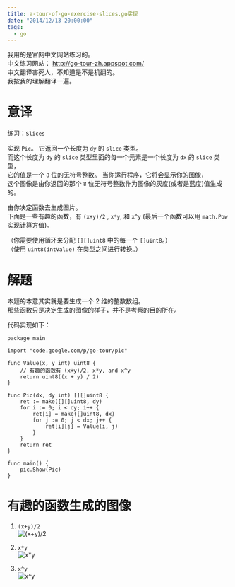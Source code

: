 ```yaml
---
title: a-tour-of-go-exercise-slices.go实现
date: "2014/12/13 20:00:00"
tags:
  - go
---
```


我用的是官网中文网站练习的。<br>
中文练习网站： <http://go-tour-zh.appspot.com/><br>
中文翻译害死人，不知道是不是机翻的。<br>
我按我的理解翻译一遍。

# 意译

练习：`Slices`

实现 `Pic`。 它返回一个长度为 `dy` 的 `slice` 类型。<br>
而这个长度为 `dy` 的 `slice` 类型里面的每一个元素是一个长度为 `dx` 的 `slice` 类型，<br>
它的值是一个 `8` 位的无符号整数。 当你运行程序，它将会显示你的图像，<br>
这个图像是由你返回的那个 `8` 位无符号整数作为图像的灰度(或者是蓝度)值生成的。

由你决定函数去生成图片。<br>
下面是一些有趣的函数，有 `(x+y)/2` , `x*y`, 和 `x^y` (最后一个函数可以用 `math.Pow` 实现计算方值)。

（你需要使用循环来分配 `[][]uint8` 中的每一个 `[]uint8`。）<br>
（使用 `uint8(intValue)` 在类型之间进行转换。）

# 解题

本题的本意其实就是要生成一个 2 维的整数数组。<br>
那些函数只是决定生成的图像的样子，并不是考察的目的所在。

代码实现如下：

```
package main

import "code.google.com/p/go-tour/pic"

func Value(x, y int) uint8 {
    // 有趣的函数有 (x+y)/2, x*y, and x^y
    return uint8((x + y) / 2)
}

func Pic(dx, dy int) [][]uint8 {
    ret := make([][]uint8, dy)
    for i := 0; i < dy; i++ {
        ret[i] = make([]uint8, dx)
        for j := 0; j < dx; j++ {
            ret[i][j] = Value(i, j)
        }
    }
    return ret
}

func main() {
    pic.Show(Pic)
}
```

# 有趣的函数生成的图像

1. `(x+y)/2`<br>
   ![(x+y)/2](/blog/assert/2014-12-13-exercise-slices-1.png)

2. `x*y`<br>
   ![x*y](/blog/assert/2014-12-13-exercise-slices-2.png)

3. `x^y`<br>
   ![x^y](/blog/assert/2014-12-13-exercise-slices-3.png)
